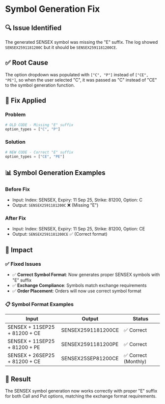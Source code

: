 # Symbol Generation Fix

## 🔍 **Issue Identified**
The generated SENSEX symbol was missing the "E" suffix. The log showed `SENSEX2591181200C` but it should be `SENSEX2591181200CE`.

## ✅ **Root Cause**
The option dropdown was populated with `["C", "P"]` instead of `["CE", "PE"]`, so when the user selected "C", it was passed as "C" instead of "CE" to the symbol generation function.

## 🔧 **Fix Applied**

### **Problem**
```python
# OLD CODE - Missing "E" suffix
option_types = ["C", "P"]
```

### **Solution**
```python
# NEW CODE - Correct "E" suffix
option_types = ["CE", "PE"]
```

## 📊 **Symbol Generation Examples**

### **Before Fix**
- Input: Index: SENSEX, Expiry: 11 Sep 25, Strike: 81200, Option: C
- Output: `SENSEX2591181200C` ❌ (Missing "E")

### **After Fix**
- Input: Index: SENSEX, Expiry: 11 Sep 25, Strike: 81200, Option: CE
- Output: `SENSEX2591181200CE` ✅ (Correct format)

## 🎯 **Impact**

### **✅ Fixed Issues**
- ✅ **Correct Symbol Format**: Now generates proper SENSEX symbols with "E" suffix
- ✅ **Exchange Compliance**: Symbols match exchange requirements
- ✅ **Order Placement**: Orders will now use correct symbol format

### **📋 Symbol Format Examples**
| Input | Output | Status |
|-------|--------|--------|
| SENSEX + 11SEP25 + 81200 + CE | SENSEX2591181200CE | ✅ Correct |
| SENSEX + 11SEP25 + 81200 + PE | SENSEX2591181200PE | ✅ Correct |
| SENSEX + 26SEP25 + 81200 + CE | SENSEX25SEP81200CE | ✅ Correct (Monthly) |

## 🚀 **Result**
The SENSEX symbol generation now works correctly with proper "E" suffix for both Call and Put options, matching the exchange format requirements.
